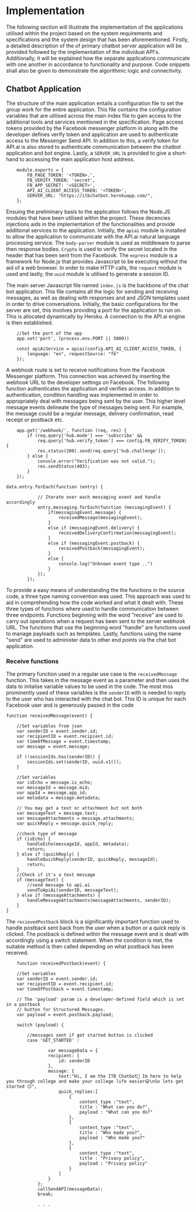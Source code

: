 # Implementation

The following section will illustrate the implementation of the applications utilised within the project based on the system requirements and specifications and the system design that has been aforementioned. Firstly, a detailed description of the of primary chatbot server application will be provided followed by the implementation of the individual API's. Additionally, it will be explained how the separate applications communicate with one another in accordance to functionality and purpose. Code snippets shall also be given to demonstrate the algorithmic logic and connectivity.

## Chatbot Application

The structure of the main application entails a configuration file to set the group work for the entire application. This file contains the configuration variables that are utilised across the main index file to gain access to the additional tools and services mentioned in the specification. Page access tokens provided by the Facebook messenger platform in along with the developer defines verify token and application are used to authenticate access to the Messenger Send API. In addition to this, a verify token for API.ai is also stored to authenticate communication between the chatbot application and bot engine. Lastly, a ```SERVER_URL``` is provided to give a short-hand to accessing the main application host address.

```
    module.exports = {
        FB_PAGE_TOKEN: '<TOKEN>.',
        FB_VERIFY_TOKEN: 'secret',
        FB_APP_SECRET: '<SECRET>',
        API_AI_CLIENT_ACCESS_TOKEN: '<TOKEN>',
        SERVER_URL: "https://itbchatbot.herokuapp.com/",
    };
```

Ensuing the preliminary basis to the application follows the Node.JS modules that have been utilised within the project. These decencies injections aids in the implementation of the functionalities and provide additional services to the application. Initially, the ```apiai``` module is installed to allow the application to communicate with the API.ai natural language processing service. The ```body-parser``` module is used as middleware to parse then response bodies. ```Crypto``` is used to verify the secret located in the header that has been sent from the Facebook. The ```express``` module is a framework for Node.js that provides Javascript to be executing without the aid of a web browser. In order to make HTTP calls, the ```request``` module is used and lastly, the ```uuid``` module is utilised to generate a session ID.

The main server Javascript file named ```index.js``` is the backbone of the chat bot application. This file contains all the logic for sending and receiving messages, as well as dealing with responses and and JSON templates used in order to drive conversations.
Initially, the basic configurations for the server are set, this involves providing a port for the application to run on. This is allocated dynamically by Heroku.  A connection to the API.ai engine is then established.

```
    //Set the port of the app
    app.set('port', (process.env.PORT || 5000))

    const apiAiService = apiai(config.API_AI_CLIENT_ACCESS_TOKEN, {
        language: "en", requestSource: "fb" 
    });
```

A webhook route is set to receive notifications from the Facebook Messenger platform. This connection was achieved by inserting the webhook URL to the developer settings on Facebook. The following function authenticates the application and verifies access. In addition to authentication, condition handling was implemented in order to appropriately deal with messages being sent by the user. This higher level message events delineate the type of messages being sent. For example, the message could be a regular message, delivery confirmation, read receipt or postback etc.

```
    app.get('/webhook/', function (req, res) {
        if (req.query['hub.mode'] === 'subscribe' &&   
            req.query['hub.verify_token'] === config.FB_VERIFY_TOKEN) {
            res.status(200).send(req.query['hub.challenge']);
        } else {
            console.error("Verification was not valid.");
            res.sendStatus(403);
        }
    });

```

```
data.entry.forEach(function (entry) {

			// Iterate over each messaging event and handle accordingly
			entry.messaging.forEach(function (messagingEvent) {
				if(messagingEvent.message) {
					receivedMessage(messagingEvent);
				} 
				else if (messagingEvent.delivery) {
					receivedDeliveryConfirmation(messagingEvent);
				} 
				else if (messagingEvent.postback) {
					receivedPostback(messagingEvent);
				} 
				else {
					console.log("Unknown event type ..")
				}
			});
		});
```

To provide a easy means of understanding the the functions in the source code, a three type naming convention was used. This approach was used to aid in  comprehending how the code worked and what it dealt with. These three types of functions where used to handle communication between three endpoints. Functions beginning with the word "receive" are used to carry out operations when a request has been sent to the server webhook URL. The functions that use the beginning word "handle" are functions used to manage payloads such as templates. Lastly, functions using the name "send" are used to administer data to other end points via the chat bot application.

### Receive functions

The primary function used in a regular use case is the ```receivedMessage``` function.  This takes in the message event as a parameter and then uses the data to initalise variable values to be used in the code. The most mos prominently used of these variables is the ```senderID``` with is needed to reply to the user who has interacted with the chat bot. This ID is unique for each Facebook user and is generously passed in the code

```
function receivedMessage(event) {

	//Set variables from json
	var senderID = event.sender.id;
	var recipientID = event.recipient.id;
	var timeOfMessage = event.timestamp;
	var message = event.message;

	if (!sessionIds.has(senderID)) {
		sessionIds.set(senderID, uuid.v1());
	}

	//Set variables
	var isEcho = message.is_echo;
	var messageId = message.mid;
	var appId = message.app_id;
	var metadata = message.metadata;

	// You may get a text or attachment but not both
	var messageText = message.text;
	var messageAttachments = message.attachments;
	var quickReply = message.quick_reply;

	//check type of message
	if (isEcho) {
		handleEcho(messageId, appId, metadata);
		return;
	} else if (quickReply) {
		handleQuickReply(senderID, quickReply, messageId);
		return;
	}
	//Check if it's a text message
	if (messageText) {
		//send message to api.ai
		sendToApiAi(senderID, messageText);
	} else if (messageAttachments) {
		handleMessageAttachments(messageAttachments, senderID);
	}
}
```
The ```recievedPostback``` block is a significantly important function used to handle postback sent back from the user when a button or a quick reply is clicked. The postback is defined within the message event and is dealt with accordingly using a switch statement. When the condition is met, the suitable method is then called depending on what postback has been received.


```
    function receivedPostback(event) {

	//Set variables
	var senderID = event.sender.id;
	var recipientID = event.recipient.id;
	var timeOfPostback = event.timestamp;

	// The 'payload' param is a developer-defined field which is set in a postback 
	// button for Structured Messages. 
	var payload = event.postback.payload;

	switch (payload) {

		//messages sent if get started button is clicked
		case 'GET_STARTED' :

                var messageData = {
                recipient: { 
                    id: senderID
                },
                message: {
                    text:"Hi, I am the ITB Chatbot🤖 Im here to help you through college and make your college life easier😃\nSo lets get started 😏",
                    quick_replies:[
                        {
                            content_type :"text",
                            title : "What can you do?",
                            payload : "What can you do?"
                        },
                        {
							content_type :"text",
							title : "Who made you?",
							payload : "Who made you?"
						},
						{
							content_type :"text",
							title : "Privacy policy",
							payload : "Privacy policy"
						}
					]
				}
			};
			callSendAPI(messageData);
			break;

            . . .
```